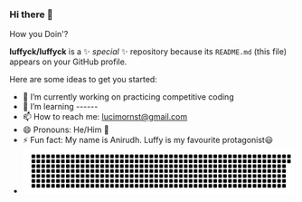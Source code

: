 ### Hi there 👋 
How you Doin'?


**luffyck/luffyck** is a ✨ _special_ ✨ repository because its `README.md` (this file) appears on your GitHub profile.

Here are some ideas to get you started:

- 🔭 I’m currently working on practicing competitive coding
- 🌱 I’m learning ------
- 📫 How to reach me: lucimornst@gmail.com
- 😄 Pronouns: He/Him 👦
- ⚡ Fun fact: My name is Anirudh. Luffy is my favourite protagonist😃
- ![gitartwork](https://github.com/luffyck/luffyck/blob/main/gitartwork.svg)
